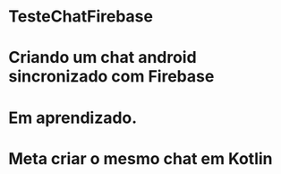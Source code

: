 # TesteChatFirebase
# Criando um chat android sincronizado com Firebase
# Em aprendizado.
# Meta criar o mesmo chat em Kotlin
